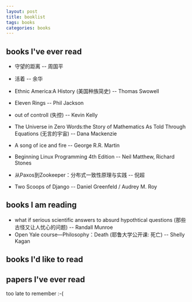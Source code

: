 ```yaml
---
layout: post
title: booklist
tags: books
categories: books
---
```


## books I've ever read

* 守望的距离 -- 周国平
* 活着 -- 余华
* Ethnic America:A History (美国种族简史) -- Thomas Swowell
* Eleven Rings -- Phil Jackson
* out of controll (失控) -- Kevin Kelly
* The Universe in Zero Words:the Story of Mathematics As Told Through Equations (无言的宇宙) -- Dana Mackenzie
* A song of ice and fire -- George R.R. Martin

* Beginning Linux Programming 4th Edition -- Neil Matthew, Richard Stones
* 从Paxos到Zookeeper：分布式一致性原理与实践 -- 倪超
* Two Scoops of Django -- Daniel Greenfeld / Audrey M. Roy

## books I am reading

* what if serious scientific answers to absurd hypothtical questions (那些古怪又让人忧心的问题) -- Randall Munroe
* Open Yale course—Philosophy：Death (耶鲁大学公开课: 死亡) -- Shelly Kagan

## books I'd like to read

## papers I've ever read
too late to remember :-(

